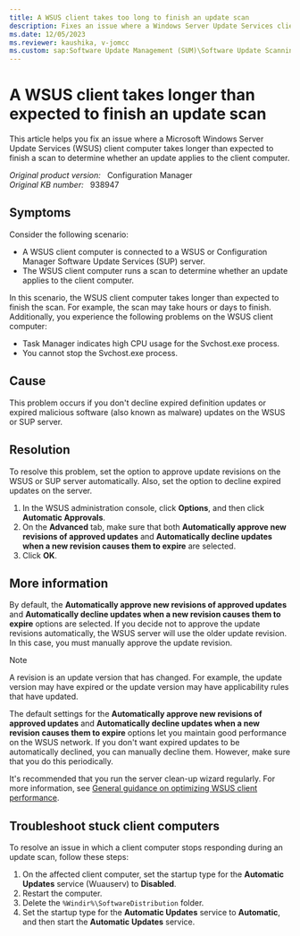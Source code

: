 ```yaml
---
title: A WSUS client takes too long to finish an update scan
description: Fixes an issue where a Windows Server Update Services client computer takes longer than expected to finish a scan to determine whether an update applies to the client computer.
ms.date: 12/05/2023
ms.reviewer: kaushika, v-jomcc
ms.custom: sap:Software Update Management (SUM)\Software Update Scanning
---
```

# A WSUS client takes longer than expected to finish an update scan

This article helps you fix an issue where a Microsoft Windows Server Update Services (WSUS) client computer takes longer than expected to finish a scan to determine whether an update applies to the client computer.

_Original product version:_ &nbsp; Configuration Manager  
_Original KB number:_ &nbsp; 938947

## Symptoms

Consider the following scenario:

- A WSUS client computer is connected to a WSUS or Configuration Manager Software Update Services (SUP) server.
- The WSUS client computer runs a scan to determine whether an update applies to the client computer.

In this scenario, the WSUS client computer takes longer than expected to finish the scan. For example, the scan may take hours or days to finish. Additionally, you experience the following problems on the WSUS client computer:

- Task Manager indicates high CPU usage for the Svchost.exe process.
- You cannot stop the Svchost.exe process.

## Cause

This problem occurs if you don't decline expired definition updates or expired malicious software (also known as malware) updates on the WSUS or SUP server.

## Resolution

To resolve this problem, set the option to approve update revisions on the WSUS or SUP server automatically. Also, set the option to decline expired updates on the server.

1. In the WSUS administration console, click **Options**, and then click **Automatic Approvals**.
1. On the **Advanced** tab, make sure that both **Automatically approve new revisions of approved updates** and **Automatically decline updates when a new revision causes them to expire** are selected.
1. Click **OK**.

## More information

By default, the **Automatically approve new revisions of approved updates** and **Automatically decline updates when a new revision causes them to expire** options are selected. If you decide not to approve the update revisions automatically, the WSUS server will use the older update revision. In this case, you must manually approve the update revision.

> [!NOTE]
> A revision is an update version that has changed. For example, the update version may have expired or the update version may have applicability rules that have updated.

The default settings for the **Automatically approve new revisions of approved updates** and **Automatically decline updates when a new revision causes them to expire** options let you maintain good performance on the WSUS network. If you don't want expired updates to be automatically declined, you can manually decline them. However, make sure that you do this periodically.

It's recommended that you run the server clean-up wizard regularly. For more information, see [General guidance on optimizing WSUS client performance](optimize-wsus-client-performance.md).

## Troubleshoot stuck client computers

To resolve an issue in which a client computer stops responding during an update scan, follow these steps:

1. On the affected client computer, set the startup type for the **Automatic Updates** service (Wuauserv) to **Disabled**.
2. Restart the computer.
3. Delete the `%Windir%\SoftwareDistribution` folder.
4. Set the startup type for the **Automatic Updates** service to **Automatic**, and then start the **Automatic Updates** service.
